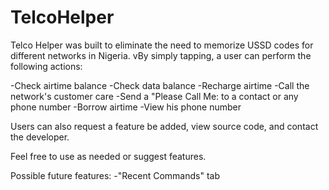 # TelcoHelper

Telco Helper was built to eliminate the need to memorize USSD codes for different networks in Nigeria. vBy simply tapping, a user can perform the following actions:

-Check airtime balance
-Check data balance
-Recharge airtime
-Call the network's customer care
-Send a "Please Call Me: to a contact or any phone number
-Borrow airtime
-View his phone number

Users can also request a feature be added, view source code, and contact the developer.

Feel free to use as needed or suggest features.

Possible future features:
-"Recent Commands" tab
